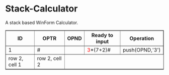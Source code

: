 # Stack-Calculator
 A stack based WinForm Calculator.
<table border="1" width="8px">
<th>ID</th>
<th>OPTR</th>
<th>OPND</th>
<th>Ready to input</th>
<th>Operation</th>
<tr>
  <td>1</td>
  <td>#</td>
  <td></td>
  <td><font color=red>3</font>*(7+2)#</td>
  <td>push(OPND,'3')</td>
</tr>
<tr>
<td>row 2, cell 1</td>
<td>row 2, cell 2</td>
</tr>
</table>
